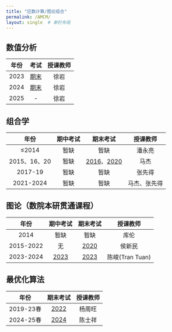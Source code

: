 ```yaml
---
title: "应数计算/图论组合"
permalink: /AMCM/
layout: single  # 单栏布局
---
```


## 数值分析

|年份|考试|授课教师|
|:----:|:------------:|:------------:|
|2023| [期末](../USTC/2023NumAnalfinal.pdf) | 徐岩 |
|2024| [期末](../USTC/2024NumAnalfinal.pdf) | 徐岩 |
|2025| - | 徐岩 |

## 组合学

|年份|期中考试|期末考试|授课教师|
|:----:|:------------:|:------------:|:------------:|
|≤2014| 暂缺 | 暂缺 | 潘永亮 |
|2015、16、20| 暂缺 | [2016](../USTC/2016combfinal.pdf)、[2020](../USTC/2020combfinal.pdf) | 马杰 |
|2017-19| 暂缺 | 暂缺 | 张先得 |
|2021-2024| 暂缺 | 暂缺 | 马杰、张先得 |


## 图论（数院本研贯通课程）

|年份|期中考试|期末考试|授课教师|
|:----:|:------------:|:------------:|:------------:|
|2014| 暂缺 | 暂缺 | 库伦 |
|2015-2022| 无 | [2020](../USTC/2020GTfinal.pdf) | 侯新民 |
|2023-2024| [2023](../USTC/2023GTmid.pdf) | [2023](../USTC/2023GTfinal.pdf) | 陈峻(Tran Tuan) |




## 最优化算法

|年份|期末考试|授课教师|
|:----:|:------------:|:------------:|
|2019-23春| [2022](../USTC/2022Soptimization.pdf) | 杨周旺 |
|2024-25春| [2024](../USTC/2024Soptimization.pdf) | 陈士祥 |


